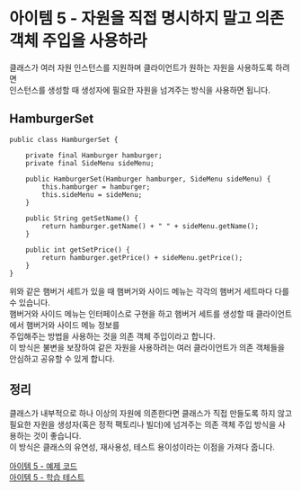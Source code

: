 # 아이템 5 - 자원을 직접 명시하지 말고 의존 객체 주입을 사용하라

클래스가 여러 자원 인스턴스를 지원하며 클라이언트가 원하는 자원을 사용하도록 하려면    
인스턴스를 생성할 때 생성자에 필요한 자원을 넘겨주는 방식을 사용하면 됩니다.    

## HamburgerSet

```
public class HamburgerSet {

    private final Hamburger hamburger;
    private final SideMenu sideMenu;

    public HamburgerSet(Hamburger hamburger, SideMenu sideMenu) {
        this.hamburger = hamburger;
        this.sideMenu = sideMenu;
    }

    public String getSetName() {
        return hamburger.getName() + " " + sideMenu.getName();
    }

    public int getSetPrice() {
        return hamburger.getPrice() + sideMenu.getPrice();
    }
}
```

위와 같은 햄버거 세트가 있을 때 햄버거와 사이드 메뉴는 각각의 햄버거 세트마다 다를 수 있습니다.   
햄버거와 사이드 메뉴는 인터페이스로 구현을 하고 햄버거 세트를 생성할 때 클라이언트에서 햄버거와 사이드 메뉴 정보를   
주입해주는 방법을 사용하는 것을 의존 객체 주입이라고 합니다.   
이 방식은 불변을 보장하여 같은 자원을 사용하려는 여러 클라이언트가 의존 객체들을 안심하고 공유할 수 있게 합니다.   

## 정리

클래스가 내부적으로 하나 이상의 자원에 의존한다면 클래스가 직접 만들도록 하지 않고    
필요한 자원을 생성자(혹은 정적 팩토리나 빌더)에 넘겨주는 의존 객체 주입 방식을 사용하는 것이 좋습니다.    
이 방식은 클래스의 유연성, 재사용성, 테스트 용이성이라는 이점을 가져다 줍니다.    

[아이템 5 - 예제 코드](https://github.com/320Hwany/EffectiveJava/tree/main/src/main/java/effective/chapter2/item5)            
[아이템 5 - 학습 테스트](https://github.com/320Hwany/EffectiveJava/tree/main/src/test/java/effective/chapter2/item5)      


